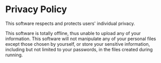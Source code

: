 Privacy Policy
=


This software respects and protects users' individual privacy.

This software is totally offline, thus unable to upload any of your information. This software will not manipulate any of your personal files except those chosen by yourself, or store your sensitive information, including but not limited to your passwords, in the files created during running.
